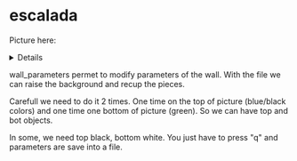 # escalada

Picture here: 

<details>
https://ugtomx-my.sharepoint.com/personal/r_pacheco_sanchez_ugto_mx/_layouts/15/onedrive.aspx?id=%2Fpersonal%2Fr%5Fpacheco%5Fsanchez%5Fugto%5Fmx%2FDocuments%2Fescalada&originalPath=aHR0cHM6Ly91Z3RvbXgtbXkuc2hhcmVwb2ludC5jb20vOmY6L2cvcGVyc29uYWwvcl9wYWNoZWNvX3NhbmNoZXpfdWd0b19teC9FcnJKODE1eHZvcEFqZ3lyRmZTRFlqMEJxanp2UENHM3Q3d1pRM1hqVVYyd0hnP3J0aW1lPThrdWN2U1ZmMTBn
</details>

wall_parameters permet to modify parameters of the wall. With the file we can raise the background and recup the pieces.

Carefull we need to do it 2 times. One time on the top of picture (blue/black colors) and one time one bottom of picture (green). So we can have top and bot objects.

In some, we need top black, bottom white. You just have to press "q" and parameters are save into a file.




